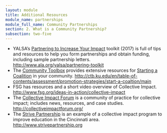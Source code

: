 ```yaml
---
layout: module
title: Additional Resources
module_name: partnerships
module_full_name: Community Partnerships
section: 2. What is a Community Partnership?
subsection: two-five
---
```


<ul>
  <li>YALSA’s <a href="http://www.ala.org/yalsa/partnering-toolkit" target="_blank">Partnering to Increase Your Impact</a> toolkit (2017) is full of tips and resources to help you form partnerships and obtain funding, including sample partnership letters. <a href="http://www.ala.org/yalsa/partnering-toolkit" target="_blank">http://www.ala.org/yalsa/partnering-toolkit</a></li>
  <li>The <a href="http://ctb.ku.edu/">Community Toolbox</a> provides extensive resources for <a href="http://ctb.ku.edu/en/table-of-contents/assessment/promotion-strategies/start-a-coaltion/main">Starting a Coalition</a> in your community. <a href="http://ctb.ku.edu/en/table-of-contents/assessment/promotion-strategies/start-a-coaltion/main" target="_blank">http://ctb.ku.edu/en/table-of-contents/assessment/promotion-strategies/start-a-coaltion/main</a></li>
  <li>FSG has resources and a short video overview of Collective Impact. <a href="http://www.fsg.org/ideas-in-action/collective-impact" target="_blank">http://www.fsg.org/ideas-in-action/collective-impact</a></li> 

  <li>The <a href="http://collectiveimpactforum.org/" target="_blank">Collective Impact Forum</a> is a community of practice for collective impact; includes news, resources, and case studies. <a href="http://collectiveimpactforum.org/" target="_blank">http://collectiveimpactforum.org/</a></li>
  <li>The <a href="http://www.strivepartnership.org" target="_blank">Strive Partnership</a> is an example of a collective impact program to improve education in the Cincinnati area. <a href="http://www.strivepartnership.org" target="_blank">http://www.strivepartnership.org</a></li>
</ul>
